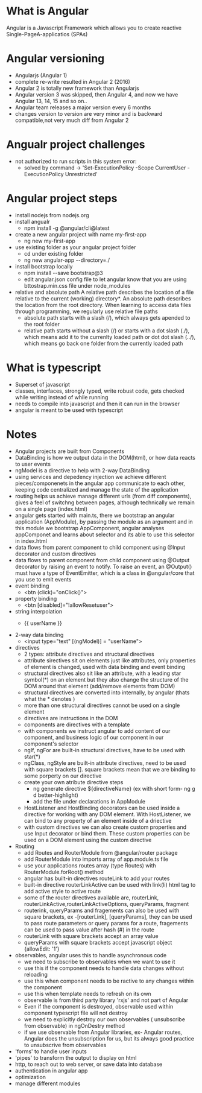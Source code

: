 # What is Angular
Angular is a Javascript Framework which allows you to create reactive Single-PageA-applicatios (SPAs)
# Angular versioning
 - Angularjs (Angular 1)
 - complete re-write resulted in Angular 2 (2016)
 - Angular 2 is totally new framework than Angularjs
 - Angular version 3 was skipped, then Angular 4, and now we have Angular 13, 14, 15 and so on..
 - Angular team releases a major version every 6 months
 - changes version to version are very minor and is backward compatible,not very much diff from Angular 2
 # Angualr project challenges
 - not authorized to run scripts in this system error: 
    - solved by command -> 'Set-ExecutionPolicy -Scope CurrentUser -ExecutionPolicy Unrestricted'

 # Angular project steps
 - install nodejs from nodejs.org
 - install angualr 
    - npm install -g @angular/cli@latest
 - create a new angular project with name my-first-app
   - ng new my-first-app
 - use existing folder as your angular project folder
   - cd under existing folder
   - ng new angular-app --directory=./
- install bootstrap locally
   - npm install --save bootstrap@3
   - edit angular.json config file to let angular know that you are using bttostrap.min.css file under node_modules
- relative and absolute path
   A relative path describes the location of a file relative to the current (working) directory*. An absolute path describes the location from the root directory. When learning to access data files through programming, we regularly use relative file paths
   - absolute path starts with a slash (/), which always gets apended to the root folder
   - relative path starts without a slash (/) or starts with a dot slash (./), which means add it to the currenlty loaded path or dot dot slash (../), which means go back one folder from the currently loaded path

# What is typescript
- Superset of javascript
- classes, interfaces, strongly typed, write robust code, gets checked while writing instead of while running
- needs to compile into javascript and then it can run in the browser
- angular is meant to be used with typescript

# Notes
- Angular projects are built from Components
- DataBinding is how we output data in the DOM(html), or how data reacts to user events
- ngModel is a directive to help with 2-way DataBinding
- using services and depedency injection we achieve different pieces/componenets in the angular app communicate to each other, keeping code            centralized and manage the state of the application
- routing helps us achieve manage different urls (from diff components), gives a feel of switchng between pages, although technically we remain on a   single page (index.html)
- angular gets started with main.ts, there we bootstrap an angular application (AppModule), by passing the module as an argument and in this module we bootstrap AppComponent, angular analyses appComponet and learns about <app-root> selector and its able to use this selector in index.html
- data flows from parent component to child component using @Input decorator and custom directives
- data flows to parent component from child component using @Output decorator by raising an event to notify. To raise an event, an @Output() must have a type of EventEmitter, which is a class in @angular/core that you use to emit events
- event binding 
   - <btn (click)="onClick()">
- property binding
   - <btn [disabled]="!allowResetuser">
- string interpolation
   - <p>{{ userName }}</p>
- 2-way data binding
   - <input type="text" [(ngModel)] = "userName">
- directives
   - 2 types: attribute directives and structural directives
   - attribute sirectives sit on elements just like attributes, only properties of element is changed, used with data binding and event binding
   - structural directives also sit like an attribute, with a leading star symbol(*) on an element but they also change the structure of the DOM around that element (add/remove elements from DOM)
   - structural directives are converted into <ng-template> internally, by angular (thats what the * denotes )
   - more than one structural directives cannot be used on a single element
   - directives are instructions in the DOM
   - components are directives with a template
   - with components we instruct angular to add content of our component, and business logic of our component in our component's selector
   - ngIf, ngFor are built-in structural directives, have to be used with star(*)
   - ngClass, ngStyle are built-in attribute directives, need to be used with square brackets []. square brackets mean that we are binding to some porperty on our directive
   - create your own atribute directive steps
      - ng generate directive ${directiveName} (ex with short form- ng g d better-highlight)
      - add the file under declarations in AppModule
   - HostListener and HostBinding decorators can be used inside a directive for working with any DOM element. With HostListener, we can bind to any property of an element inside of a driective
   - with custom directives we can also create custom properties and use Input decorator or bind them. These custom properties can be used on a DOM element using the custom directive
- Routing
   - add Routes and RouterModule from @angular/router package
   - add RouterModule into imports array of app.module.ts file
   - use your applications routes array (type Routes) with RouterModule.forRoot() method
   - angular has built-in directives routeLink to add your routes
   - built-in directive routerLinkActive can be used with link(li) html tag to add active style to active route
   - some of the router directives available are, routerLink, routerLinkActive,routerLinkActiveOptions, queryParams, fragment
   - routerink, queryParams and fragements can also be used with square brackets, ex -[routerLink], [queryParams], they can be used to pass route parameters or query params for a route, fragements can be used to pass value after hash (#) in the route
   - routerLink with square brackets accept an array value
   - queryParams with square brackets accept javascript object {allowEdit: '1'}
- observables, angular uses this to handle asynchronous code
   - we need to subscribe to observables when we want to use it
   - use this if the component needs to handle data changes without reloading 
   - use this when component needs to be ractive to any changes within the component
   - use this when template needs to refresh on its own
   - observable is from third party library 'rxjs' and not part of Angular
   - Even if the component is destroyed, observable used within component typescript file      will not destroy
   - we need to explicitly destroy our own observables ( unsubscribe from observable) in ngOnDestry method  
   - if we use observable from Angular libraries, ex- Angular routes, Angular does the unsubscription for us, but its always good practice to unsubscrive from observables
- 'forms' to handle user inputs 
- 'pipes' to transform the output to display on html
-  http, to reach out to web server, or save data into database
-  authentication in angular app
-  optimization
-  manage different modules

